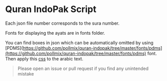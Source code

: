 # Quran IndoPak Script

Each json file number corresponds to the sura number.

Fonts for displaying the ayats are in fonts folder.

You can find boxes in json which can be automatically omitted by using [PDMS](https://github.com/pollmix/quran-indopak/tree/master/fonts/pdms](https://github.com/pollmix/quran-indopak/tree/master/fonts/pdms) font. Then apply this [css](https://github.com/pollmix/quran-indopak/blob/1ae0f66b39cf61d524668b45340922496cfc3df3/fonts/pdms/style.css#L14) to the arabic text.

> Please open an issue or pull request if you find any unintended mistake
